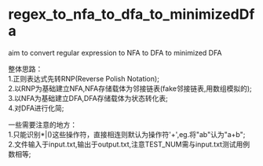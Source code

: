 # regex_to_nfa_to_dfa_to_minimizedDfa
aim to convert regular expression to NFA to DFA to minimized DFA

整体思路：  
1.正则表达式先转RNP(Reverse Polish Notation);  
2.以RNP为基础建立NFA,NFA存储载体为邻接链表(fake邻接链表,用数组模拟的);  
3.以NFA为基础建立DFA,DFA存储载体为状态转化表;  
4.对DFA进行化简;  

一些需要注意的地方：  
1.只能识别*|()这些操作符，直接相连则默认为操作符'+',eg.将"ab"认为"a+b";  
2.文件输入于input.txt,输出于output.txt,注意TEST_NUM需与input.txt测试用例数相等;  
